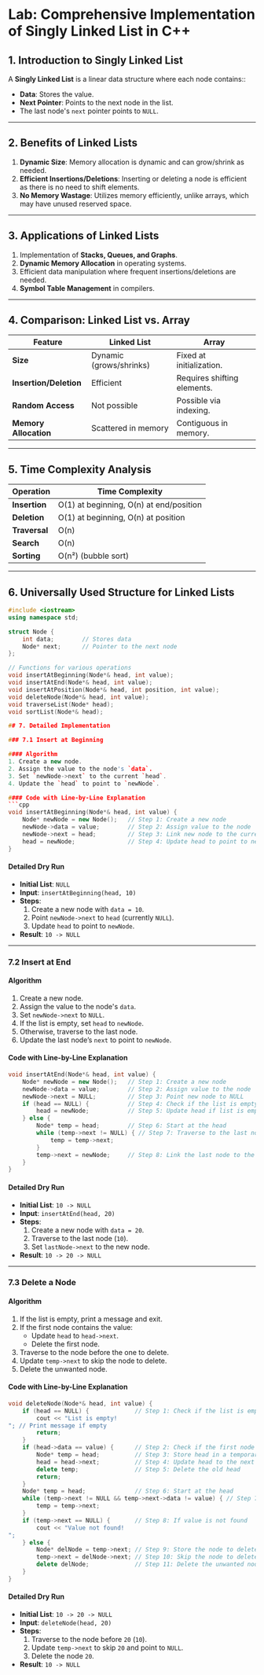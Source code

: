 # Lab: Comprehensive Implementation of Singly Linked List in C++

## 1. Introduction to Singly Linked List
A **Singly Linked List** is a linear data structure where each node contains::
- **Data**: Stores the value.
- **Next Pointer**: Points to the next node in the list.
- The last node's `next` pointer points to `NULL`.

---

## 2. Benefits of Linked Lists
1. **Dynamic Size**: Memory allocation is dynamic and can grow/shrink as needed.
2. **Efficient Insertions/Deletions**: Inserting or deleting a node is efficient as there is no need to shift elements.
3. **No Memory Wastage**: Utilizes memory efficiently, unlike arrays, which may have unused reserved space.

---

## 3. Applications of Linked Lists
1. Implementation of **Stacks, Queues, and Graphs**.
2. **Dynamic Memory Allocation** in operating systems.
3. Efficient data manipulation where frequent insertions/deletions are needed.
4. **Symbol Table Management** in compilers.

---

## 4. Comparison: Linked List vs. Array

| **Feature**           | **Linked List**                | **Array**                     |
|-----------------------|---------------------------------|-------------------------------|
| **Size**              | Dynamic (grows/shrinks)        | Fixed at initialization.      |
| **Insertion/Deletion**| Efficient                      | Requires shifting elements.   |
| **Random Access**     | Not possible                   | Possible via indexing.        |
| **Memory Allocation** | Scattered in memory            | Contiguous in memory.         |

---

## 5. Time Complexity Analysis

| **Operation**         | **Time Complexity**            |
|-----------------------|---------------------------------|
| **Insertion**         | O(1) at beginning, O(n) at end/position |
| **Deletion**          | O(1) at beginning, O(n) at position |
| **Traversal**         | O(n)                           |
| **Search**            | O(n)                           |
| **Sorting**           | O(n²) (bubble sort)            |

---

## 6. Universally Used Structure for Linked Lists

```cpp
#include <iostream>
using namespace std;

struct Node {
    int data;        // Stores data
    Node* next;      // Pointer to the next node
};

// Functions for various operations
void insertAtBeginning(Node*& head, int value);
void insertAtEnd(Node*& head, int value);
void insertAtPosition(Node*& head, int position, int value);
void deleteNode(Node*& head, int value);
void traverseList(Node* head);
void sortList(Node*& head);

## 7. Detailed Implementation

### 7.1 Insert at Beginning

#### Algorithm
1. Create a new node.
2. Assign the value to the node's `data`.
3. Set `newNode->next` to the current `head`.
4. Update the `head` to point to `newNode`.

#### Code with Line-by-Line Explanation
```cpp
void insertAtBeginning(Node*& head, int value) {
    Node* newNode = new Node();   // Step 1: Create a new node
    newNode->data = value;        // Step 2: Assign value to the node
    newNode->next = head;         // Step 3: Link new node to the current list
    head = newNode;               // Step 4: Update head to point to new node
}
```

#### Detailed Dry Run
- **Initial List**: `NULL`
- **Input**: `insertAtBeginning(head, 10)`
- **Steps**:
  1. Create a new node with `data = 10`.
  2. Point `newNode->next` to `head` (currently `NULL`).
  3. Update `head` to point to `newNode`.
- **Result**: `10 -> NULL`

---

### 7.2 Insert at End

#### Algorithm
1. Create a new node.
2. Assign the value to the node's `data`.
3. Set `newNode->next` to `NULL`.
4. If the list is empty, set `head` to `newNode`.
5. Otherwise, traverse to the last node.
6. Update the last node’s `next` to point to `newNode`.

#### Code with Line-by-Line Explanation
```cpp
void insertAtEnd(Node*& head, int value) {
    Node* newNode = new Node();   // Step 1: Create a new node
    newNode->data = value;        // Step 2: Assign value to the node
    newNode->next = NULL;         // Step 3: Point new node to NULL
    if (head == NULL) {           // Step 4: Check if the list is empty
        head = newNode;           // Step 5: Update head if list is empty
    } else {
        Node* temp = head;        // Step 6: Start at the head
        while (temp->next != NULL) { // Step 7: Traverse to the last node
            temp = temp->next;
        }
        temp->next = newNode;     // Step 8: Link the last node to the new node
    }
}
```

#### Detailed Dry Run
- **Initial List**: `10 -> NULL`
- **Input**: `insertAtEnd(head, 20)`
- **Steps**:
  1. Create a new node with `data = 20`.
  2. Traverse to the last node (`10`).
  3. Set `lastNode->next` to the new node.
- **Result**: `10 -> 20 -> NULL`

---

### 7.3 Delete a Node

#### Algorithm
1. If the list is empty, print a message and exit.
2. If the first node contains the value:
   - Update `head` to `head->next`.
   - Delete the first node.
3. Traverse to the node before the one to delete.
4. Update `temp->next` to skip the node to delete.
5. Delete the unwanted node.

#### Code with Line-by-Line Explanation
```cpp
void deleteNode(Node*& head, int value) {
    if (head == NULL) {             // Step 1: Check if the list is empty
        cout << "List is empty!
"; // Print message if empty
        return;
    }
    if (head->data == value) {      // Step 2: Check if the first node has the value
        Node* temp = head;          // Step 3: Store head in a temporary variable
        head = head->next;          // Step 4: Update head to the next node
        delete temp;                // Step 5: Delete the old head
        return;
    }
    Node* temp = head;              // Step 6: Start at the head
    while (temp->next != NULL && temp->next->data != value) { // Step 7: Traverse to find the value
        temp = temp->next;
    }
    if (temp->next == NULL) {       // Step 8: If value is not found
        cout << "Value not found!
";
    } else {
        Node* delNode = temp->next; // Step 9: Store the node to delete
        temp->next = delNode->next; // Step 10: Skip the node to delete
        delete delNode;             // Step 11: Delete the unwanted node
    }
}
```

#### Detailed Dry Run
- **Initial List**: `10 -> 20 -> NULL`
- **Input**: `deleteNode(head, 20)`
- **Steps**:
  1. Traverse to the node before `20` (`10`).
  2. Update `temp->next` to skip `20` and point to `NULL`.
  3. Delete the node `20`.
- **Result**: `10 -> NULL`
